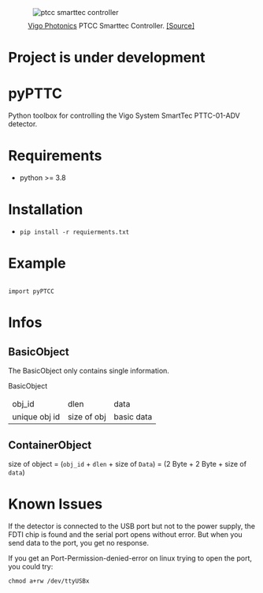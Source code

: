 <figure>
    <img 
        src="https://vigophotonics.com/app/uploads/sites/3/2022/06/ptcc-01-1024x683-1.webp"
        href="https://vigophotonics.com/us/products/infrared-detection-modules/accessories/"
        alt="ptcc smarttec controller"
        style="float: center; margin: 10px;"
    />
    <figcaption>
        <a href="https://vigophotonics.com/us/products/infrared-detection-modules/accessories/">Vigo Photonics</a> PTCC Smarttec Controller. <a href="https://vigophotonics.com/us/">[Source]</a>   
    </figcaption>
</figure>


# Project is under development

# pyPTTC

Python toolbox for controlling the Vigo System SmartTec PTTC-01-ADV detector.


# Requirements

- python >= 3.8


# Installation

- `pip install -r requierments.txt`


# Example

```python3

import pyPTCC

```


# Infos

## BasicObject
The BasicObject only contains single information.

<table>
    <thead>
        <tr style="text-align:center">BasicObject</tr>
    </thead>
    <tbody>
        <tr>
            <td>obj_id</td>
            <td>dlen</td>
            <td>data</td>
        </tr>
        <tr>
            <td>unique obj id</td>
            <td>size of obj</td>
            <td>basic data</td>
        </tr>
    </tbody>
</table>

## ContainerObject


size of object = (`obj_id` + `dlen` + size of `Data`) = (2 Byte + 2 Byte + size of `data`)


# Known Issues
If the detector is connected to the USB port but not to the power supply, the FDTI chip is found and the serial port opens without error. But when you send data to the port, you get no response.

If you get an Port-Permission-denied-error on linux trying to open the port, you could try: 
```
chmod a+rw /dev/ttyUSBx 
```
